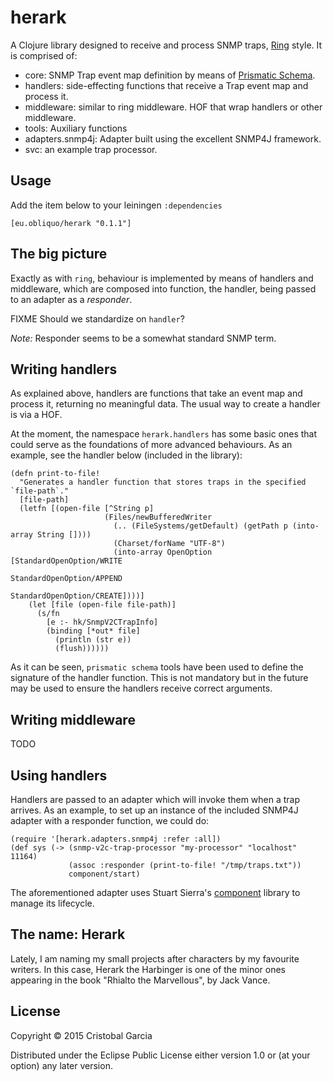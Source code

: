 # herark

A Clojure library designed to receive and process SNMP traps, [Ring](https://github.com/ring-clojure/ring) style. 
It is comprised of:

* core: SNMP Trap event map definition by means of [Prismatic Schema](https://github.com/Prismatic/schema).
* handlers: side-effecting functions that receive a Trap event map and process it.
* middleware: similar to ring middleware. HOF that wrap handlers or other middleware.
* tools: Auxiliary functions
* adapters.snmp4j: Adapter built using the excellent SNMP4J framework.
* svc: an example trap processor.

## Usage

Add the item below to your leiningen `:dependencies`

    [eu.obliquo/herark "0.1.1"]
    
## The big picture

Exactly as with `ring`, behaviour is implemented by means of handlers and middleware, which are composed into function, 
the handler, being passed to an adapter as a _responder_.

FIXME Should we standardize on `handler`?

*Note:* Responder seems to be a somewhat standard SNMP term.

## Writing handlers

As explained above, handlers are functions that take an event map and process it, returning no meaningful data. The
usual way to create a handler is via a HOF.

At the moment, the namespace `herark.handlers` has some basic ones that could serve as the foundations of more 
advanced behaviours. As an example, see the handler below (included in the library):

    (defn print-to-file!
      "Generates a handler function that stores traps in the specified `file-path`."
      [file-path]
      (letfn [(open-file [^String p]
                         (Files/newBufferedWriter
                           (.. (FileSystems/getDefault) (getPath p (into-array String [])))
                           (Charset/forName "UTF-8")
                           (into-array OpenOption [StandardOpenOption/WRITE
                                                   StandardOpenOption/APPEND
                                                   StandardOpenOption/CREATE])))]
        (let [file (open-file file-path)]
          (s/fn
            [e :- hk/SnmpV2CTrapInfo]
            (binding [*out* file]
              (println (str e))
              (flush))))))
              
As it can be seen, `prismatic schema` tools have been used to define the signature of the handler function. This
is not mandatory but in the future may be used to ensure the handlers receive correct arguments.

## Writing middleware

TODO
              
## Using handlers

Handlers are passed to an adapter which will invoke them when a trap arrives. As an example, to set up an instance
of the included SNMP4J adapter with a responder function, we could do:

    (require '[herark.adapters.snmp4j :refer :all])
    (def sys (-> (snmp-v2c-trap-processor "my-processor" "localhost" 11164)
                 (assoc :responder (print-to-file! "/tmp/traps.txt"))
                 component/start)
              
The aforementioned adapter uses Stuart Sierra's [component](https://github.com/stuartsierra/component) 
library to manage its lifecycle.


## The name: Herark

Lately, I am naming my small projects after characters by my favourite writers. In this case, Herark the Harbinger 
is one of the minor ones appearing in the book "Rhialto the Marvellous", by Jack Vance.

## License

Copyright © 2015 Cristobal Garcia

Distributed under the Eclipse Public License either version 1.0 or (at
your option) any later version.
